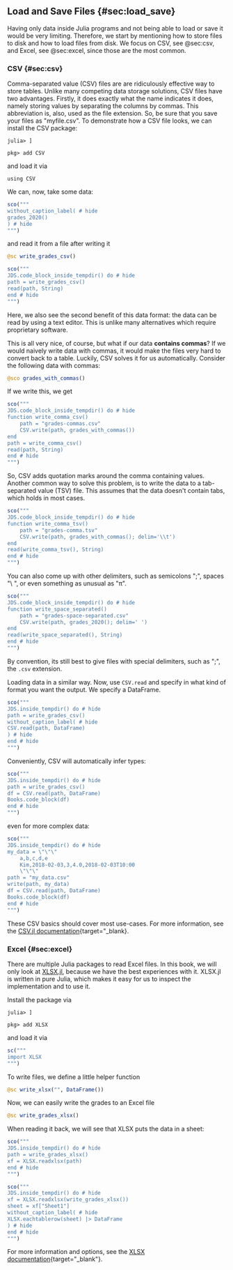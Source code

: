 ## Load and Save Files {#sec:load_save}

Having only data inside Julia programs and not being able to load or save it would be very limiting.
Therefore, we start by mentioning how to store files to disk and how to load files from disk.
We focus on CSV, see @sec:csv, and Excel, see @sec:excel, since those are the most common.

### CSV {#sec:csv}

Comma-separated value (CSV) files are are ridiculously effective way to store tables.
Unlike many competing data storage solutions, CSV files have two advantages.
Firstly, it does exactly what the name indicates it does, namely storing values by separating the columns by commas.
This abbreviation is, also, used as the file extension.
So, be sure that you save your files as "myfile.csv".
To demonstrate how a CSV file looks, we can install the CSV package:

```
julia> ]

pkg> add CSV
```

and load it via

```
using CSV
```

We can, now, take some data:

```jl
sco("""
without_caption_label( # hide
grades_2020()
) # hide
""")
```

and read it from a file after writing it

```jl
@sc write_grades_csv()
```

```jl
sco("""
JDS.code_block_inside_tempdir() do # hide
path = write_grades_csv()
read(path, String)
end # hide
""")
```

Here, we also see the second benefit of this data format:
the data can be read by using a text editor.
This is unlike many alternatives which require proprietary software.

This is all very nice, of course, but what if our data **contains commas**?
If we would naively write data with commas, it would make the files very hard to convert back to a table.
Luckily, CSV solves it for us automatically.
Consider the following data with commas:

```jl
@sco grades_with_commas()
```

If we write this, we get

```jl
sco("""
JDS.code_block_inside_tempdir() do # hide
function write_comma_csv()
    path = "grades-commas.csv"
    CSV.write(path, grades_with_commas())
end
path = write_comma_csv()
read(path, String)
end # hide
""")
```

So, CSV adds quotation marks around the comma containing values.
Another common way to solve this problem, is to write the data to a tab-separated value (TSV) file.
This assumes that the data doesn't contain tabs, which holds in most cases.

```jl
sco("""
JDS.code_block_inside_tempdir() do # hide
function write_comma_tsv()
    path = "grades-comma.tsv"
    CSV.write(path, grades_with_commas(); delim='\\t')
end
read(write_comma_tsv(), String)
end # hide
""")
```

You can also come up with other delimiters, such as semicolons ";", spaces "\ ", or even something as unusual as "π".

```jl
sco("""
JDS.code_block_inside_tempdir() do # hide
function write_space_separated()
    path = "grades-space-separated.csv"
    CSV.write(path, grades_2020(); delim=' ')
end
read(write_space_separated(), String)
end # hide
""")
```

By convention, its still best to give files with special delimiters, such as ";", the `.csv` extension.

Loading data in a similar way.
Now, use `CSV.read` and specify in what kind of format you want the output.
We specify a DataFrame.

```jl
sco("""
JDS.inside_tempdir() do # hide
path = write_grades_csv()
without_caption_label( # hide
CSV.read(path, DataFrame)
) # hide
end # hide
""")
```

Conveniently, CSV will automatically infer types:

```jl
sco("""
JDS.inside_tempdir() do # hide
path = write_grades_csv()
df = CSV.read(path, DataFrame)
Books.code_block(df)
end # hide
""")
```

even for more complex data:

```jl
sco("""
JDS.inside_tempdir() do # hide
my_data = \"\"\"
    a,b,c,d,e
    Kim,2018-02-03,3,4.0,2018-02-03T10:00
    \"\"\"
path = "my_data.csv"
write(path, my_data)
df = CSV.read(path, DataFrame)
Books.code_block(df)
end # hide
""")
```

These CSV basics should cover most use-cases.
For more information, see the [CSV.jl documentation](https://csv.juliadata.org/stable){target="_blank}.

### Excel {#sec:excel}

There are multiple Julia packages to read Excel files.
In this book, we will only look at [XLSX.jl](https://github.com/felipenoris/XLSX.jl), because we have the best experiences with it.
XLSX.jl is written in pure Julia, which makes it easy for us to inspect the implementation and to use it.

Install the package via

```
julia> ]

pkg> add XLSX
```

and load it via

```jl
sc("""
import XLSX
""")
```

To write files, we define a little helper function

```jl
@sc write_xlsx("", DataFrame())
```

Now, we can easily write the grades to an Excel file

```jl
@sc write_grades_xlsx()
```

When reading it back, we will see that XLSX puts the data in a sheet:

```jl
sco("""
JDS.inside_tempdir() do # hide
path = write_grades_xlsx()
xf = XLSX.readxlsx(path)
end # hide
""")
```

```jl
sco("""
JDS.inside_tempdir() do # hide
xf = XLSX.readxlsx(write_grades_xlsx())
sheet = xf["Sheet1"]
without_caption_label( # hide
XLSX.eachtablerow(sheet) |> DataFrame
) # hide
end # hide
""")
```

For more information and options, see the [XLSX documentation](https://felipenoris.github.io/XLSX.jl/stable/){target="_blank"}.
